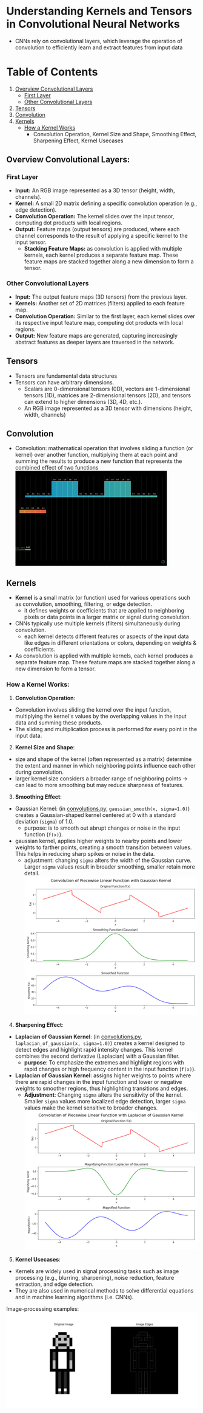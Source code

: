 # Understanding Kernels and Tensors in Convolutional Neural Networks
- CNNs rely on convolutional layers, which leverage the operation of convolution to efficiently learn and extract features from input data

# Table of Contents
1. [Overview Convolutional Layers](#overview-convolutional-layers)
   - [First Layer](#first-layer)
   - [Other Convolutional Layers](#other-convolutional-layers)
2. [Tensors](#tensors)
3. [Convolution](#convolution)
4. [Kernels](#kernels)
   - [How a Kernel Works](#how-a-kernel-works)
      - Convolution Operation, Kernel Size and Shape, Smoothing Effect, Sharpening Effect, Kernel Usecases
   
## Overview Convolutional Layers:
### First Layer
- **Input:** An RGB image represented as a 3D tensor (height, width, channels).
- **Kernel:** A small 2D matrix defining a specific convolution operation (e.g., edge detection).
- **Convolution Operation:** The kernel slides over the input tensor, computing dot products with local regions.
- **Output:** Feature maps (output tensors) are produced, where each channel corresponds to the result of applying a specific kernel to the input tensor.
  - **Stacking Feature Maps:** as convolution is applied with multiple kernels, each kernel produces a separate feature map. These feature maps are stacked together along a new dimension to form a tensor.

### Other Convolutional Layers
- **Input:** The output feature maps (3D tensors) from the previous layer.
- **Kernels:** Another set of 2D matrices (filters) applied to each feature map.
- **Convolution Operation:** Similar to the first layer, each kernel slides over its respective input feature map, computing dot products with local regions.
- **Output:** New feature maps are generated, capturing increasingly abstract features as deeper layers are traversed in the network.

## Tensors
- Tensors are fundamental data structures
- Tensors can have arbitrary dimensions. 
  - Scalars are 0-dimensional tensors (0D), vectors are 1-dimensional tensors (1D), matrices are 2-dimensional tensors (2D), and tensors can extend to higher dimensions (3D, 4D, etc.).
  - An RGB image represented as a 3D tensor with dimensions (height, width, channels)

## Convolution
- Convolution: mathematical operation that involves sliding a function (or kernel) over another function, multiplying them at each point and summing the results to produce a new function that represents the combined effect of two functions
![3blue1brown sliding convolution-visualisation](../images/3b1b_convolution.gif)


## Kernels
- **Kernel** is a small matrix (or function) used for various operations such as convolution, smoothing, filtering, or edge detection. 
  - it defines weights or coefficients that are applied to neighboring pixels or data points in a larger matrix or signal during convolution.
- CNNs typically use multiple kernels (filters) simultaneously during convolution. 
  - each kernel detects different features or aspects of the input data like edges in different orientations or colors, depending on weights & coefficients.
- As convolution is applied with multiple kernels, each kernel produces a separate feature map. These feature maps are stacked together along a new dimension to form a tensor.

### How a Kernel Works:
1. **Convolution Operation**:
- Convolution involves sliding the kernel  over the input function, multiplying the kernel's values by the overlapping values in the input data and summing these products.
- The sliding and multiplication process is performed for every point in the input data.

2. **Kernel Size and Shape**:
- size and shape of the kernel (often represented as a matrix) determine the extent and manner in which neighboring points influence each other during convolution.
- larger kernel size considers a broader range of neighboring points -> can lead to more smoothing but may reduce sharpness of features.

3. **Smoothing Effect**:
- Gaussian Kernel: (in [convolutions.py](convolutions.py), `gaussian_smooth(x, sigma=1.0)`) creates a Gaussian-shaped kernel centered at 0 with a standard deviation (`sigma`) of 1.0.
  - purpose: is to smooth out abrupt changes or noise in the input function (`f(x)`).
- gaussian kernel, applies higher weights to nearby points and lower weights to farther points, creating a smooth transition between values. This helps in reducing sharp spikes or noise in the data.
  - adjustment: changing `sigma` alters the width of the Gaussian curve. Larger `sigma` values result in broader smoothing, smaller retain more detail.
![convolutions.py smoothed piecewise linear function](../images/smooth_function_convolution.png)

4. **Sharpening Effect**:
- **Laplacian of Gaussian Kernel**: (in [convolutions.py](convolutions.py), `laplacian_of_gaussian(x, sigma=1.0)`) creates a kernel designed to detect edges and highlight rapid intensity changes. This kernel combines the second derivative (Laplacian) with a Gaussian filter.
  - **purpose**: To emphasize the extremes and highlight regions with rapid changes or high frequency content in the input function (`f(x)`).
- **Laplacian of Gaussian Kernel**: assigns higher weights to points where there are rapid changes in the input function and lower or negative weights to smoother regions, thus highlighting transitions and edges.
  - **Adjustment**: Changing `sigma` alters the sensitivity of the kernel. Smaller `sigma` values more localized edge detection, larger `sigma` values make the kernel sensitive to broader changes.
![convolutions.py magnified piecewise linear function](../images/sharp_function_convolution.png)

5. **Kernel Usecases**:
- Kernels are widely used in signal processing tasks such as image processing (e.g., blurring, sharpening), noise reduction, feature extraction, and edge detection.
- They are also used in numerical methods to solve differential equations and in machine learning algorithms (i.e. CNNs).

Image-processing examples:
![gray-scale edge detection](../images/gray-scale-edge-detection.png)
